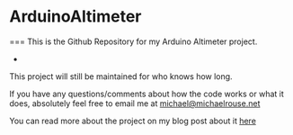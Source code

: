 # ArduinoAltimeter
===
This is the Github Repository for my Arduino Altimeter project.

-

This project will still be maintained for who knows how long.

If you have any questions/comments about how the code works or what it does, absolutely feel free to email me at michael@michaelrouse.net

You can read more about the project on my blog post about it [here](http://mwrouse.com/blog/15/my+arduino+altimeter)

